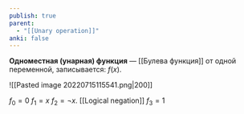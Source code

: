 ```yaml
---
publish: true
parent:
  - "[[Unary operation]]"
anki: false
---
```


**Одноместная (унарная) функция** — [[Булева функция]] от одной переменной, записывается: $f(x)$. 

![[Pasted image 20220715115541.png|200]]

$f_0 =0$
$f_1 =x$ 
$f_2 =¬x$. [[Logical negation]]
$f_3 =1$

